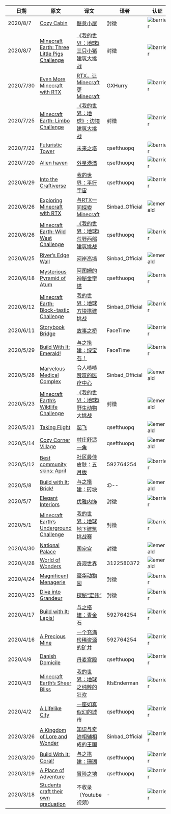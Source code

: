 |日期|原文|译文|译者|认证|
|---|---|---|---|---|
|2020/8/7|[Cozy Cabin](https://www.minecraft.net/en-us/article/cozy-cabin)|[惬意小屋](https://www.mcbbs.net/thread-1096568-1-1.html)|封徵|![barrier](https://user-images.githubusercontent.com/15277496/76684847-3c2d4900-65dd-11ea-8d91-c7be623cf3d2.png)|
|2020/8/7|[Minecraft Earth: Three Little Pigs Challenge](https://www.minecraft.net/en-us/article/minecraft-earth--three-little-pigs-challenge)|[《我的世界：地球》三只小猪建筑大挑战](https://www.mcbbs.net/thread-1096584-1-1.html)|封徵|![barrier](https://user-images.githubusercontent.com/15277496/76684847-3c2d4900-65dd-11ea-8d91-c7be623cf3d2.png)|
|2020/7/30|[Even More Minecraft with RTX](https://www.minecraft.net/en-us/article/even-more-minecraft-rtx)|[RTX，让 Minecraft 更 Minecraft](https://www.mcbbs.net/thread-1094032-1-1.html)|GXHurry|![barrier](https://user-images.githubusercontent.com/15277496/76684847-3c2d4900-65dd-11ea-8d91-c7be623cf3d2.png)|
|2020/7/25|[Minecraft Earth: Limbo Challenge](https://www.minecraft.net/en-us/article/minecraft-earth-limbo-challenge)|[《我的世界：地球》: 边境建筑大挑战](https://www.mcbbs.net/thread-1086173-1-1.html)|封徵|![barrier](https://user-images.githubusercontent.com/15277496/76684847-3c2d4900-65dd-11ea-8d91-c7be623cf3d2.png)|
|2020/7/22|[Futuristic Tower](https://www.minecraft.net/en-us/article/futuristic-tower)|[未来之塔](https://www.mcbbs.net/thread-1084285-1-1.html)|qsefthuopq|![barrier](https://user-images.githubusercontent.com/15277496/76684847-3c2d4900-65dd-11ea-8d91-c7be623cf3d2.png)|
|2020/7/20|[Alien haven](https://www.minecraft.net/en-us/article/the-futuristic-alien-haven)|[外星港湾](https://www.mcbbs.net/thread-1082840-1-1.html)|qsefthuopq|![barrier](https://user-images.githubusercontent.com/15277496/76684847-3c2d4900-65dd-11ea-8d91-c7be623cf3d2.png)|
|2020/6/29|[Into the Craftiverse](https://www.minecraft.net/en-us/article/into-craftiverse)|[我的世界：平行宇宙](https://www.mcbbs.net/thread-1070017-1-1.html)|qsefthuopq|![barrier](https://user-images.githubusercontent.com/15277496/76684847-3c2d4900-65dd-11ea-8d91-c7be623cf3d2.png)|
|2020/6/26|[Exploring Minecraft with RTX](https://www.minecraft.net/en-us/article/exploring-minecraft-rtx)|[与RTX一同探索Minecraft](https://www.mcbbs.net/thread-1068817-1-1.html)|Sinbad_Official|![emerald](https://user-images.githubusercontent.com/15277496/76684841-320b4a80-65dd-11ea-8206-e766bbbd3b7d.png)|
|2020/6/26|[Minecraft Earth: Wild West Challenge](https://www.minecraft.net/en-us/article/minecraft-earth--wild-west-challenge)|[《我的世界：地球》荒野西部建筑挑战](https://www.mcbbs.net/thread-1068449-1-1.html)|qsefthuopq|![barrier](https://user-images.githubusercontent.com/15277496/76684847-3c2d4900-65dd-11ea-8d91-c7be623cf3d2.png)|
|2020/6/25|[River’s Edge Wall](https://www.minecraft.net/en-us/article/river-s-edge-wall)|[河岸高墙](https://www.mcbbs.net/thread-1067767-1-1.html)|Sinbad_Official|![emerald](https://user-images.githubusercontent.com/15277496/76684841-320b4a80-65dd-11ea-8206-e766bbbd3b7d.png)|
|2020/6/18|[Mysterious Pyramid of Atum](https://www.minecraft.net/en-us/article/mysterious-pyramid-atum)|[阿图姆的神秘金字塔](https://www.mcbbs.net/thread-1063876-1-1.html)|qsefthuopq|![barrier](https://user-images.githubusercontent.com/15277496/76684847-3c2d4900-65dd-11ea-8d91-c7be623cf3d2.png)|
|2020/6/12|[Minecraft Earth: Block-tastic Challenge](https://www.minecraft.net/en-us/article/minecraft-earth--block-tastic-challenge)|[我的世界：地球 方块搭建挑战](https://www.mcbbs.net/thread-1061190-1-1.html)|Sinbad_Official|![barrier](https://user-images.githubusercontent.com/15277496/76684847-3c2d4900-65dd-11ea-8d91-c7be623cf3d2.png)|
|2020/6/11|[Storybook Bridge](https://www.minecraft.net/en-us/article/storybook-bridge)|[故事之桥](https://www.mcbbs.net/thread-1060541-1-1.html)|FaceTime|![barrier](https://user-images.githubusercontent.com/15277496/76684847-3c2d4900-65dd-11ea-8d91-c7be623cf3d2.png)|
|2020/5/29|[Build With It: Emerald!](https://www.minecraft.net/en-us/article/build-with-it--emerald-)|[与之搭建：绿宝石！](https://www.mcbbs.net/thread-1053489-1-1.html)|FaceTime|![barrier](https://user-images.githubusercontent.com/15277496/76684847-3c2d4900-65dd-11ea-8d91-c7be623cf3d2.png)|
|2020/5/28|[Marvelous Medical Complex](https://www.minecraft.net/en-us/article/marvelous-medical-complex)|[令人啧啧赞叹的医疗中心](https://www.mcbbs.net/thread-1052786-1-1.html)|Sinbad_Official|![emerald](https://user-images.githubusercontent.com/15277496/76684841-320b4a80-65dd-11ea-8206-e766bbbd3b7d.png)|
|2020/5/23|[Minecraft Earth’s Wildlife Challenge](https://www.minecraft.net/en-us/article/minecraft-earth-s-wildlife-challenge)|[《我的世界：地球》野生动物大挑战](https://www.mcbbs.net/thread-1051274-1-1.html)|封徵|![emerald](https://user-images.githubusercontent.com/15277496/76684841-320b4a80-65dd-11ea-8206-e766bbbd3b7d.png)|
|2020/5/21|[Taking Flight](https://www.minecraft.net/en-us/article/taking-flight)|[起飞](https://www.mcbbs.net/thread-1050562-1-1.html)|qsefthuopq|![emerald](https://user-images.githubusercontent.com/15277496/76684841-320b4a80-65dd-11ea-8206-e766bbbd3b7d.png)|
|2020/5/14|[Cozy Corner Village](https://www.minecraft.net/en-us/article/cozy-corner-village)|[村庄舒适一角](https://www.mcbbs.net/thread-1012166-1-1.html)|qsefthuopq|![emerald](https://user-images.githubusercontent.com/15277496/76684841-320b4a80-65dd-11ea-8206-e766bbbd3b7d.png)|
|2020/5/12|[Best community skins: April](https://www.minecraft.net/en-us/article/best-community-skins--april)|[社区最佳皮肤：五月版](https://www.mcbbs.net/thread-1044723-1-1.html)|592764254|![barrier](https://user-images.githubusercontent.com/15277496/76684847-3c2d4900-65dd-11ea-8d91-c7be623cf3d2.png)|
|2020/5/8|[Build with It: Brick!](https://www.minecraft.net/en-us/article/build-it--brick-)|[与之搭建：砖块](https://www.mcbbs.net/thread-1044332-1-1.html)|:D--|![emerald](https://user-images.githubusercontent.com/15277496/76684841-320b4a80-65dd-11ea-8206-e766bbbd3b7d.png)|
|2020/5/7|[Elegant Interiors](https://www.minecraft.net/en-us/article/elegant-interiors)|[优雅内饰](https://www.mcbbs.net/thread-1040754-1-1.html)|封徵|![barrier](https://user-images.githubusercontent.com/15277496/76684847-3c2d4900-65dd-11ea-8d91-c7be623cf3d2.png)|
|2020/5/1|[Minecraft Earth’s Underground Challenge](https://www.minecraft.net/en-us/article/minecraft-earth-s-underground-challenge)|[我的世界：地球 地下建筑挑战赛](https://www.mcbbs.net/thread-1035598-1-1.html)|封徵|![barrier](https://user-images.githubusercontent.com/15277496/76684847-3c2d4900-65dd-11ea-8d91-c7be623cf3d2.png)|
|2020/4/30|[National Palace](https://www.minecraft.net/en-us/article/national-palace)|[国家宫](https://www.mcbbs.net/thread-1034706-1-1.html)|封徵|![emerald](https://user-images.githubusercontent.com/15277496/76684841-320b4a80-65dd-11ea-8206-e766bbbd3b7d.png)|
|2020/4/28|[World of Wonders](https://www.minecraft.net/en-us/article/world-wonders)|[奇观世界](https://www.mcbbs.net/thread-1042241-1-1.html)|3122580372|![emerald](https://user-images.githubusercontent.com/15277496/76684841-320b4a80-65dd-11ea-8206-e766bbbd3b7d.png)|
|2020/4/24|[Magnificent Menagerie](https://www.minecraft.net/en-us/article/magnificent-menagerie)|[豪华动物园](https://www.mcbbs.net/thread-1028638-1-1.html)|封徵|![barrier](https://user-images.githubusercontent.com/15277496/76684847-3c2d4900-65dd-11ea-8d91-c7be623cf3d2.png)|
|2020/4/23|[Dive into Grandeur](https://www.minecraft.net/en-us/article/dive-grandeur)|[探秘“宏伟”](https://www.mcbbs.net/thread-1027928-1-1.html)|封徵|![barrier](https://user-images.githubusercontent.com/15277496/76684847-3c2d4900-65dd-11ea-8d91-c7be623cf3d2.png)|
|2020/4/17|[Build with It: Lapis!](https://www.minecraft.net/en-us/article/build-it--lapis-)|[与之搭建：青金石](https://www.mcbbs.net/thread-1023377-1-1.html)|592764254|![barrier](https://user-images.githubusercontent.com/15277496/76684847-3c2d4900-65dd-11ea-8d91-c7be623cf3d2.png)|
|2020/4/16|[A Precious Mine](https://www.minecraft.net/en-us/article/a-precious-mine)|[一个充满珍稀资源的矿井 ](https://www.mcbbs.net/thread-1021058-1-1.html)|592764254|![barrier](https://user-images.githubusercontent.com/15277496/76684847-3c2d4900-65dd-11ea-8d91-c7be623cf3d2.png)|
|2020/4/9|[Danish Domicile](https://www.minecraft.net/en-us/article/danish-domicile)|[丹麦宫殿](https://www.mcbbs.net/thread-1012167-1-1.html)|qsefthuopq|![barrier](https://user-images.githubusercontent.com/15277496/76684847-3c2d4900-65dd-11ea-8d91-c7be623cf3d2.png)|
|2020/4/3|[Minecraft Earth’s Sheer Bliss](https://www.minecraft.net/en-us/article/minecraft-earth-s-sheer-bliss)|[我的世界：地球之纯粹的狂欢](https://www.mcbbs.net/thread-1007705-1-1.html)|ItIsEnderman|![barrier](https://user-images.githubusercontent.com/15277496/76684847-3c2d4900-65dd-11ea-8d91-c7be623cf3d2.png)|
|2020/4/2|[A Lifelike City](https://www.minecraft.net/en-us/article/a-lifelike-city)|[一座如真似幻的城市](https://www.mcbbs.net/thread-1007638-1-1.html)|qsefthuopq|![barrier](https://user-images.githubusercontent.com/15277496/76684847-3c2d4900-65dd-11ea-8d91-c7be623cf3d2.png)|
|2020/3/26|[A Kingdom of Lore and Wonder](https://www.minecraft.net/en-us/article/a-kingdom-lore-and-wonder)|[知识与奇迹相辅相成的王国](https://www.mcbbs.net/thread-1000107-1-1.html)|Sinbad_Official|![barrier](https://user-images.githubusercontent.com/15277496/76684847-3c2d4900-65dd-11ea-8d91-c7be623cf3d2.png)|
|2020/3/20|[Build With It: Coral!](https://www.minecraft.net/en-us/article/build-with-it--coral-)|[与之搭建：珊瑚](https://www.mcbbs.net/thread-994701-1-1.html)|qsefthuopq|![barrier](https://user-images.githubusercontent.com/15277496/76684847-3c2d4900-65dd-11ea-8d91-c7be623cf3d2.png)|
|2020/3/19|[A Place of Adventure](https://www.minecraft.net/en-us/article/a-place-adventure)|[冒险之地](https://www.mcbbs.net/thread-994569-1-1.html)|qsefthuopq|![barrier](https://user-images.githubusercontent.com/15277496/76684847-3c2d4900-65dd-11ea-8d91-c7be623cf3d2.png)|
|2020/3/18|[Students craft their own graduation](https://youtu.be/_3R3czbmkbk)|不收录（Youtube 视频）|-|![barrier](https://user-images.githubusercontent.com/15277496/76684847-3c2d4900-65dd-11ea-8d91-c7be623cf3d2.png)|
